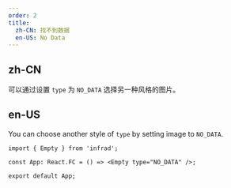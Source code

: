```yaml
---
order: 2
title:
  zh-CN: 找不到数据
  en-US: No Data
---
```


## zh-CN

可以通过设置 `type` 为 `NO_DATA` 选择另一种风格的图片。

## en-US

You can choose another style of `type` by setting image to `NO_DATA`.

```tsx
import { Empty } from 'infrad';

const App: React.FC = () => <Empty type="NO_DATA" />;

export default App;
```
